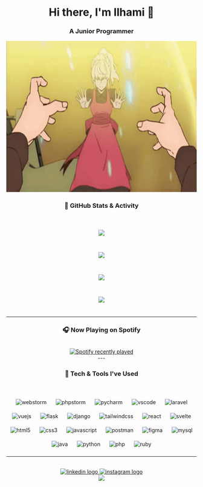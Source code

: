 <div align="center">

<h1 align="center">Hi there, I'm Ilhami 👋</h1>
<h3 align="center">A Junior Programmer</h3>

<div align="center">
  <img src="https://raw.githubusercontent.com/zelphyx/zelphyx/main/tower-of-god-tog.gif" width="900" height="400" />
</div>


  
### 🧠 GitHub Stats & Activity

<br/>

<img src="https://github-readme-stats.vercel.app/api?username=zelphyx&show_icons=true&theme=tokyonight" style="margin: 20px;" />

<br/>

<img src="https://github-readme-stats.vercel.app/api/top-langs/?username=zelphyx&layout=donut&theme=tokyonight" style="margin: 20px;" />

<br/>

<img src="https://github-profile-trophy.vercel.app/?username=zelphyx&theme=tokyonight" style="margin: 20px;" />

<br/>

<img src="http://github-readme-streak-stats.herokuapp.com?user=zelphyx&theme=tokyonight-duo" style="margin: 20px;" />

---

### 🎧 Now Playing on Spotify

<br/>

<div align="center">
  <a href="https://open.spotify.com/user/31b553w7uilpjkx5gyj67j6w3a5y">
    <img src="https://spotify-recently-played-readme.vercel.app/api?user=31b553w7uilpjkx5gyj67j6w3a5y&count=5&unique=false" alt="Spotify recently played"  />
  </a>
</div>
---


### 🧰 Tech & Tools I've Used

<br/>

<p align="center">
  <!-- IDEs -->
  <img src="https://cdn.jsdelivr.net/gh/devicons/devicon/icons/webstorm/webstorm-original.svg" alt="webstorm" width="45" height="45" style="margin:10px"/>
  <img src="https://cdn.jsdelivr.net/gh/devicons/devicon/icons/phpstorm/phpstorm-original.svg" alt="phpstorm" width="45" height="45" style="margin:10px"/>
  <img src="https://cdn.jsdelivr.net/gh/devicons/devicon/icons/pycharm/pycharm-original.svg" alt="pycharm" width="45" height="45" style="margin:10px"/>
  <img src="https://cdn.jsdelivr.net/gh/devicons/devicon/icons/vscode/vscode-original.svg" alt="vscode" width="45" height="45" style="margin:10px"/>

  <!-- Frameworks -->
  <img src="https://cdn.simpleicons.org/laravel/FF2D20" alt="laravel" width="45" height="45" style="margin:10px"/>
  <img src="https://cdn.jsdelivr.net/gh/devicons/devicon/icons/vuejs/vuejs-original.svg" alt="vuejs" width="45" height="45" style="margin:10px"/>
  <img src="https://cdn.jsdelivr.net/gh/devicons/devicon/icons/flask/flask-original.svg" alt="flask" width="45" height="45" style="margin:10px"/>
  <img src="https://cdn.jsdelivr.net/gh/devicons/devicon/icons/django/django-plain.svg" alt="django" width="45" height="45" style="margin:10px"/>
  <img src="https://www.vectorlogo.zone/logos/tailwindcss/tailwindcss-icon.svg" alt="tailwindcss" width="45" height="45" style="margin:10px"/>
  <img src="https://cdn.jsdelivr.net/gh/devicons/devicon/icons/react/react-original.svg" alt="react" width="45" height="45" style="margin:10px"/>
  <img src="https://cdn.jsdelivr.net/gh/devicons/devicon/icons/svelte/svelte-original.svg" alt="svelte" width="45" height="45" style="margin:10px"/>

  <!-- Frontend -->
  <img src="https://cdn.jsdelivr.net/gh/devicons/devicon/icons/html5/html5-original.svg" alt="html5" width="45" height="45" style="margin:10px"/>
  <img src="https://cdn.jsdelivr.net/gh/devicons/devicon/icons/css3/css3-original.svg" alt="css3" width="45" height="45" style="margin:10px"/>
  <img src="https://cdn.jsdelivr.net/gh/devicons/devicon/icons/javascript/javascript-original.svg" alt="javascript" width="45" height="45" style="margin:10px"/>

  <!-- Tools & Others -->
  <img src="https://cdn.jsdelivr.net/gh/devicons/devicon/icons/postman/postman-original.svg" alt="postman" width="45" height="45" style="margin:10px"/>
  <img src="https://www.vectorlogo.zone/logos/figma/figma-icon.svg" alt="figma" width="45" height="45" style="margin:10px"/>
  <img src="https://cdn.jsdelivr.net/gh/devicons/devicon/icons/mysql/mysql-original.svg" alt="mysql" width="45" height="45" style="margin:10px"/>
  <img src="https://cdn.jsdelivr.net/gh/devicons/devicon/icons/java/java-original.svg" alt="java" width="45" height="45" style="margin:10px"/>
  <img src="https://cdn.jsdelivr.net/gh/devicons/devicon/icons/python/python-original.svg" alt="python" width="45" height="45" style="margin:10px"/>
  <img src="https://cdn.jsdelivr.net/gh/devicons/devicon/icons/php/php-original.svg" alt="php" width="45" height="45" style="margin:10px"/>
  <img src="https://cdn.jsdelivr.net/gh/devicons/devicon/icons/ruby/ruby-original.svg" alt="ruby" width="45" height="45" style="margin:10px"/>
</p>


---

<br/>

<div align="center">
  <a href="https://www.linkedin.com/in/ilhamirizqy/" target="_blank">
    <img src="https://img.shields.io/static/v1?message=LinkedIn&logo=linkedin&label=&color=0077B5&logoColor=white&labelColor=&style=for-the-badge" height="25" alt="linkedin logo"  />
  </a>
  <a href="http://instagram.com/rzq_19_/" target="_blank">
    <img src="https://img.shields.io/static/v1?message=Instagram&logo=instagram&label=&color=E4405F&logoColor=white&labelColor=&style=for-the-badge" height="25" alt="instagram logo"  />
  </a>
</div>

<img src="https://komarev.com/ghpvc/?username=zelphyx&color=blue" />



</div>
